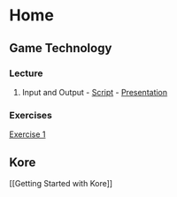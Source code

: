 # Home
## Game Technology
### Lecture
1. Input and Output - [Script](InputOutput) - [Presentation](http://ktxsoftware.com/gametech1.pptx)

### Exercises
[Exercise 1](http://ktxsoftware.com/gametech-ex1.pdf)

## Kore
[[Getting Started with Kore]]
